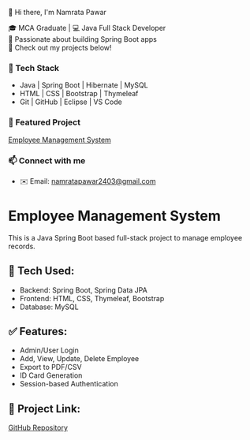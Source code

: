  👋 Hi there, I'm Namrata Pawar

🎓 MCA Graduate | 💻 Java Full Stack Developer  
🚀 Passionate about building Spring Boot apps  
📂 Check out my projects below!

### 🔧 Tech Stack
- Java | Spring Boot | Hibernate | MySQL
- HTML | CSS | Bootstrap | Thymeleaf
- Git | GitHub | Eclipse | VS Code

### 📌 Featured Project
[Employee Management System](https://github.com/namratapawar/Employee-Management)

### 📫 Connect with me
- ✉️ Email: namratapawar2403@gmail.com



# Employee Management System

This is a Java Spring Boot based full-stack project to manage employee records.

## 🔧 Tech Used:
- Backend: Spring Boot, Spring Data JPA
- Frontend: HTML, CSS, Thymeleaf, Bootstrap
- Database: MySQL

## ✅ Features:
- Admin/User Login
- Add, View, Update, Delete Employee
- Export to PDF/CSV
- ID Card Generation
- Session-based Authentication

## 🔗 Project Link:
[GitHub Repository](https://github.com/namrata614/Employee-Management)
